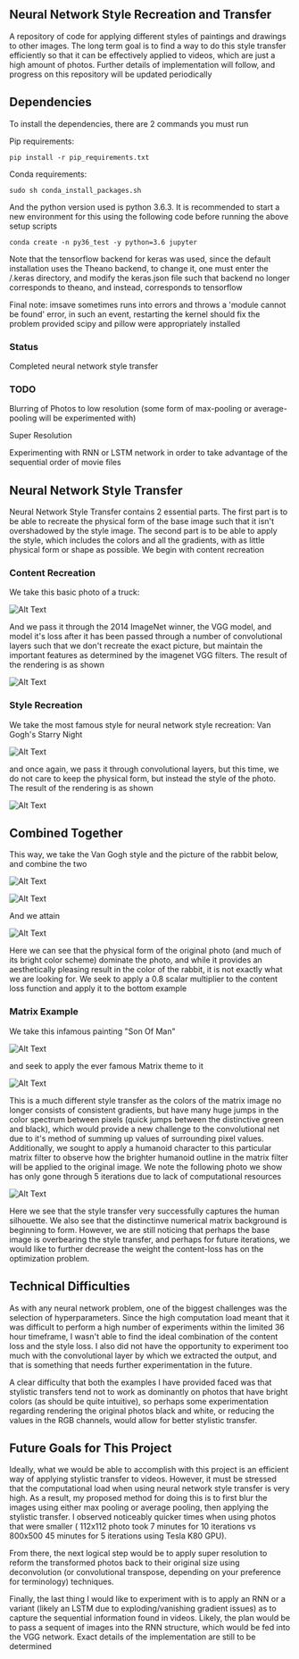 ## Neural Network Style Recreation and Transfer

A repository of code for applying different styles of paintings and drawings to other images. The long term goal is to find a way to do this style transfer efficiently so that it can be effectively applied to videos, which are just a high amount of photos. Further details of implementation will follow, and progress on this repository will be updated periodically

## Dependencies

To install the dependencies, there are 2 commands you must run

Pip requirements:

    pip install -r pip_requirements.txt

Conda requirements:

    sudo sh conda_install_packages.sh

And the python version used is 	python 3.6.3. It is recommended to start a new environment for this using the following code before running the above setup scripts

    conda create -n py36_test -y python=3.6 jupyter

Note that the tensorflow backend for keras was used, since the default installation uses the Theano backend, to change it, one must enter the /.keras directory, and modify the keras.json file such that backend no longer corresponds to theano, and instead, corresponds to tensorflow

Final note: imsave sometimes runs into errors and throws a 'module cannot be found' error, in such an event, restarting the kernel should fix the problem provided scipy and pillow were appropriately installed
    

### Status

Completed neural network style transfer

### TODO

Blurring of Photos to low resolution (some form of max-pooling or average-pooling will be experimented with)

Super Resolution

Experimenting with RNN or LSTM network in order to take advantage of the sequential order of movie files

## Neural Network Style Transfer

Neural Network Style Transfer contains 2 essential parts. The first part is to be able to recreate the physical form of the base image such that it isn't overshadowed by the style image. The second part is to be able to apply the style, which includes the colors and all the gradients, with as little physical form or shape as possible. We begin with content recreation

### Content Recreation

We take this basic photo of a truck:

![Alt Text](https://github.com/uhmwpe/artistic_gen/blob/master/images/truck.png)

And we pass it through the 2014 ImageNet winner, the VGG model, and model it's loss after it has been passed through a number of convolutional layers such that we don't recreate the exact picture, but maintain the important features as determined by the imagenet VGG filters. The result of the rendering is as shown

![Alt Text](https://github.com/uhmwpe/artistic_gen/blob/master/images/content_recreate.gif)

### Style Recreation

We take the most famous style for neural network style recreation: Van Gogh's Starry Night

![Alt Text](https://github.com/uhmwpe/artistic_gen/blob/master/images/starry_night.jpg)

and once again, we pass it through convolutional layers, but this time, we do not care to keep the physical form, but instead the style of the photo. The result of the rendering is as shown

![Alt Text](https://github.com/uhmwpe/artistic_gen/blob/master/images/style_recreate.gif)

## Combined Together

This way, we take the Van Gogh style and the picture of the rabbit below, and combine the two

![Alt Text](https://github.com/uhmwpe/artistic_gen/blob/master/images/original.png)

![Alt Text](https://github.com/uhmwpe/artistic_gen/blob/master/images/starry_night.jpg)

And we attain

![Alt Text](https://github.com/uhmwpe/artistic_gen/blob/master/images/style_transfer.gif)

Here we can see that the physical form of the original photo (and much of its bright color scheme) dominate the photo, and while it provides an aesthetically pleasing result in the color of the rabbit, it is not exactly what we are looking for. We seek to apply a 0.8 scalar multiplier to the content loss function and apply it to the bottom example

### Matrix Example

We take this infamous painting "Son Of Man"

![Alt Text](https://github.com/uhmwpe/artistic_gen/blob/master/images/son-of-man.jpg)

and seek to apply the ever famous Matrix theme to it

![Alt Text](https://github.com/uhmwpe/artistic_gen/blob/master/images/matrix.jpg)

This is a much different style transfer as the colors of the matrix image no longer consists of consistent gradients, but have many huge jumps in the color spectrum between pixels (quick jumps between the distinctive green and black), which would provide a new challenge to the convolutional net due to it's method of summing up values of surrounding pixel values. Additionally, we sought to apply a humanoid character to this particular matrix filter to observe how the brighter humanoid outline in the matrix filter will be applied to the original image. We note the following photo we show has only gone through 5 iterations due to lack of computational resources

![Alt Text](https://github.com/uhmwpe/artistic_gen/blob/master/images/matrix_style_transfer.gif)

Here we see that the style transfer very successfully captures the human silhouette. We also see that the distinctinve numerical matrix background is beginning to form. However, we are still noticing that perhaps the base image is overbearing the style transfer, and perhaps for future iterations, we would like to further decrease the weight the content-loss has on the optimization problem.

## Technical Difficulties

As with any neural network problem, one of the biggest challenges was the selection of hyperparameters. Since the high computation load meant that it was difficult to perform a high number of experiments within the limited 36 hour timeframe, I wasn't able to find the ideal combination of the content loss and the style loss. I also did not have the opportunity to experiment too much with the convolutional layer by which we extracted the output, and that is something that needs further experimentation in the future. 

A clear difficulty that both the examples I have provided faced was that stylistic transfers tend not to work as dominantly on photos that have bright colors (as should be quite intuitive), so perhaps some experimentation regarding rendering the original photos black and white, or reducing the values in the RGB channels, would allow for better stylistic transfer. 

## Future Goals for This Project

Ideally, what we would be able to accomplish with this project is an efficient way of applying stylistic transfer to videos. However, it must be stressed that the computational load when using neural network style transfer is very high. As a result, my proposed method for doing this is to first blur the images using either max pooling or average pooling, then applying the stylistic transfer. I observed noticeably quicker times when using photos that were smaller ( 112x112 photo took 7 minutes for 10 iterations vs 800x500 45 minutes for 5 iterations using Tesla K80 GPU).

From there, the next logical step would be to apply super resolution to reform the transformed photos back to their original size using deconvolution (or convolutional transpose, depending on your preference for terminology) techniques. 

Finally, the last thing I would like to experiment with is to apply an RNN or a variant (likely an LSTM due to exploding/vanishing gradient issues) as to capture the sequential information found in videos. Likely, the plan would be to pass a sequent of images into the RNN structure, which would be fed into the VGG network. Exact details of the implementation are still to be determined

